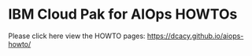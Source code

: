 # IBM Cloud Pak for AIOps HOWTOs

Please click here view the HOWTO pages: <https://dcacy.github.io/aiops-howto/>
